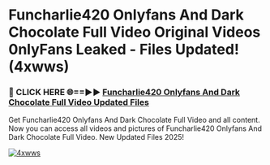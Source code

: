 # Funcharlie420 Onlyfans And Dark Chocolate Full Video Original Videos 0nlyFans Leaked - Files Updated! (4xwws)

<h3>🔴 CLICK HERE 🌐==►► <a href="https://tinyurl.com/2wckxsce" rel="nofollow">Funcharlie420 Onlyfans And Dark Chocolate Full Video Updated Files</a></h3>

Get Funcharlie420 Onlyfans And Dark Chocolate Full Video and all content. Now you can access all videos and pictures of Funcharlie420 Onlyfans And Dark Chocolate Full Video. New Updated Files 2025!

[![4xwws](https://i.imgur.com/AFduVYN.gif)](https://tinyurl.com/2wckxsce)
